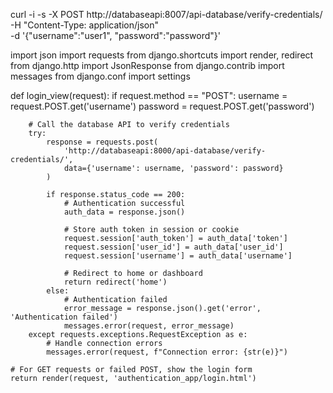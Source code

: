 curl -i -s -X POST http://databaseapi:8007/api-database/verify-credentials/ \
  -H "Content-Type: application/json" \
  -d '{"username":"user1", "password":"password"}'









import json
import requests
from django.shortcuts import render, redirect
from django.http import JsonResponse
from django.contrib import messages
from django.conf import settings

def login_view(request):
    if request.method == "POST":
        username = request.POST.get('username')
        password = request.POST.get('password')
        
        # Call the database API to verify credentials
        try:
            response = requests.post(
                'http://databaseapi:8000/api-database/verify-credentials/',
                data={'username': username, 'password': password}
            )
            
            if response.status_code == 200:
                # Authentication successful
                auth_data = response.json()
                
                # Store auth token in session or cookie
                request.session['auth_token'] = auth_data['token']
                request.session['user_id'] = auth_data['user_id']
                request.session['username'] = auth_data['username']
                
                # Redirect to home or dashboard
                return redirect('home')
            else:
                # Authentication failed
                error_message = response.json().get('error', 'Authentication failed')
                messages.error(request, error_message)
        except requests.exceptions.RequestException as e:
            # Handle connection errors
            messages.error(request, f"Connection error: {str(e)}")
    
    # For GET requests or failed POST, show the login form
    return render(request, 'authentication_app/login.html')




	